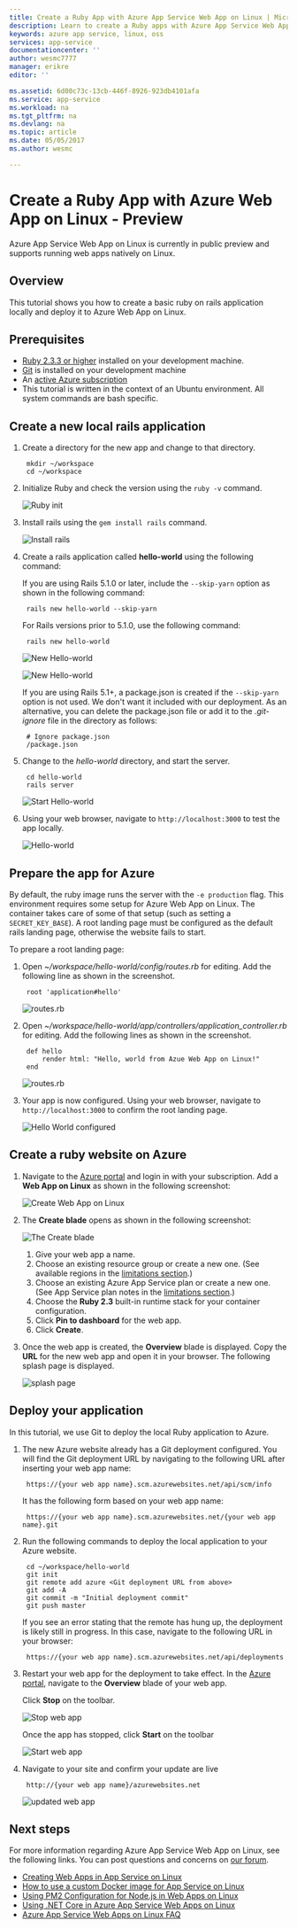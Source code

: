 ```yaml
---
title: Create a Ruby App with Azure App Service Web App on Linux | Microsoft Docs
description: Learn to create a Ruby apps with Azure App Service Web App on Linux.
keywords: azure app service, linux, oss
services: app-service
documentationcenter: ''
author: wesmc7777
manager: erikre
editor: ''

ms.assetid: 6d00c73c-13cb-446f-8926-923db4101afa
ms.service: app-service
ms.workload: na
ms.tgt_pltfrm: na
ms.devlang: na
ms.topic: article
ms.date: 05/05/2017
ms.author: wesmc

---
```

# Create a Ruby App with Azure Web App on Linux - Preview

Azure App Service Web App on Linux is currently in public preview and supports running web apps natively on Linux.

## Overview

This tutorial shows you how to create a basic ruby on rails application locally and deploy it to Azure Web App on Linux.

## Prerequisites

* [Ruby 2.3.3 or higher](https://www.ruby-lang.org/en/documentation/installation/#rubyinstaller)  installed on your development machine.
* [Git](https://git-scm.com/downloads) is installed on your development machine
* An [active Azure subscription](https://azure.microsoft.com/pricing/free-trial/)
* This tutorial is written in the context of an Ubuntu environment. All system commands are bash specific.


## Create a new local rails application

1. Create a directory for the new app and change to that directory.

		mkdir ~/workspace
		cd ~/workspace

2. Initialize Ruby and check the version using the `ruby -v` command.

    ![Ruby init](./media/app-service-linux-ruby-get-started/ruby-version.png)

3. Install rails using the `gem install rails` command.

    ![Install rails](./media/app-service-linux-ruby-get-started/install-rails.png)

4. Create a rails application called **hello-world** using the following command:

	If you are using Rails 5.1.0 or later, include the `--skip-yarn` option as shown in the following command:

		rails new hello-world --skip-yarn

	For Rails versions prior to 5.1.0, use the following command:

		rails new hello-world 

    ![New Hello-world](./media/app-service-linux-ruby-get-started/rails-new-hello-world.png)

    ![New Hello-world](./media/app-service-linux-ruby-get-started/rails-new-hello-world-2.png)

	If you are using Rails 5.1+, a package.json is created if the `--skip-yarn` option is not used. We don't want it included with our deployment. As an alternative, you can delete the package.json file or add it to the *.git-ignore* file in the directory as follows: 

		# Ignore package.json
		/package.json

5. Change to the *hello-world* directory, and start the server.

		cd hello-world
		rails server

    ![Start Hello-world](./media/app-service-linux-ruby-get-started/start-hello-world-server.png)
	
6. Using your web browser, navigate to `http://localhost:3000` to test the app locally.	

    ![Hello-world](./media/app-service-linux-ruby-get-started/hello-world.png)

## Prepare the app for Azure

By default, the ruby image runs the server with the `-e production` flag. This environment requires some setup for Azure Web App on Linux. The container takes care of some of that setup (such as setting a `SECRET_KEY_BASE`). A root landing page must be configured as the default rails landing page, otherwise the website fails to start.

To prepare a root landing page:

1. Open *~/workspace/hello-world/config/routes.rb* for editing. Add the following line as shown in the screenshot. 

		root 'application#hello'

	![routes.rb](./media/app-service-linux-ruby-get-started/routes-rb.png)


2. Open *~/workspace/hello-world/app/controllers/application_controller.rb* for editing. Add the following lines as shown in the screenshot.

		def hello
			render html: "Hello, world from Azue Web App on Linux!"
		end

	![routes.rb](./media/app-service-linux-ruby-get-started/application-controller-rb.png)


3. Your app is now configured. Using your web browser, navigate to `http://localhost:3000` to confirm the root landing page.

	![Hello World configured](./media/app-service-linux-ruby-get-started/hello-world-configured.png)

## Create a ruby website on Azure

1. Navigate to the [Azure portal](http://portal.azure.com) and login in with your subscription. Add a **Web App on Linux** as shown in the following screenshot:

	![Create Web App on Linux](./media/app-service-linux-ruby-get-started/top-level-create.png)

2. The **Create blade** opens as shown in the following screenshot:

	![The Create blade](./media/app-service-linux-ruby-get-started/create-blade.png)


	1. Give your web app a name.
	2. Choose an existing resource group or create a new one. (See available regions in the [limitations section](app-service-linux-intro.md).)
	3. Choose an existing Azure App Service plan or create a new one. (See App Service plan notes in the [limitations section](app-service-linux-intro.md).)
	4. Choose the **Ruby 2.3** built-in runtime stack for your container configuration.
	5. Click **Pin to dashboard** for the web app.
	6. Click **Create**.

3. Once the web app is created, the **Overview** blade is displayed. Copy the **URL** for the new web app and open it in your browser. The following splash page is displayed.

	![splash page](./media/app-service-linux-ruby-get-started/splash-page.png)


## Deploy your application

In this tutorial, we use Git to deploy the local Ruby application to Azure.

1. The new Azure website already has a Git deployment configured. You will find the Git deployment URL by navigating to the following URL after inserting your web app name:

		https://{your web app name}.scm.azurewebsites.net/api/scm/info

	It has the following form based on your web app name:

		https://{your web app name}.scm.azurewebsites.net/{your web app name}.git

2. Run the following commands to deploy the local application to your Azure website.

		cd ~/workspace/hello-world
		git init
		git remote add azure <Git deployment URL from above>
		git add -A
		git commit -m "Initial deployment commit"
		git push master

	If you see an error stating that the remote has hung up, the deployment is likely still in progress. In this case, navigate to the following URL in your browser:

		https://{your web app name}.scm.azurewebsites.net/api/deployments

3. Restart your web app for the deployment to take effect. In the [Azure portal](http://portal.azure.com), navigate to the **Overview** blade of your web app.

	Click **Stop** on the toolbar.

	![Stop web app](./media/app-service-linux-ruby-get-started/stop-web-app.png)

	Once the app has stopped, click **Start** on the toolbar

	![Start web app](./media/app-service-linux-ruby-get-started/start-web-app.png)

4. Navigate to your site and confirm your update are live

		http://{your web app name}/azurewebsites.net

	![updated web app](./media/app-service-linux-ruby-get-started/hello-world-updated.png)
	

## Next steps
For more information regarding Azure App Service Web App on Linux, see the following links. You can post questions and concerns on [our forum](https://social.msdn.microsoft.com/forums/azure/home?forum=windowsazurewebsitespreview).

* [Creating Web Apps in App Service on Linux](app-service-linux-how-to-create-a-web-app.md)
* [How to use a custom Docker image for App Service on Linux](app-service-linux-using-custom-docker-image.md)
* [Using PM2 Configuration for Node.js in Web Apps on Linux](app-service-linux-using-nodejs-pm2.md)
* [Using .NET Core in Azure App Service Web Apps on Linux](app-service-linux-using-dotnetcore.md)
* [Azure App Service Web Apps on Linux FAQ](app-service-linux-faq.md)

